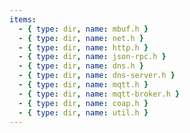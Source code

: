 ```yaml
---
items:
  - { type: dir, name: mbuf.h }
  - { type: dir, name: net.h }
  - { type: dir, name: http.h }
  - { type: dir, name: json-rpc.h }
  - { type: dir, name: dns.h }
  - { type: dir, name: dns-server.h }
  - { type: dir, name: mqtt.h }
  - { type: dir, name: mqtt-broker.h }
  - { type: dir, name: coap.h }
  - { type: dir, name: util.h }
---
```

